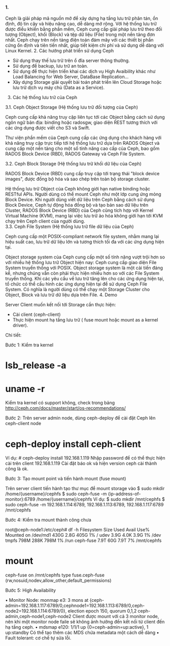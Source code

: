 #### 1.
Ceph là giải pháp mã nguồn mở để xây dựng hạ tầng lưu trữ phân tán, ổn định, độ tin cậy và hiệu năng cao, dễ dàng mở rộng. Với hệ thống lưu trữ được điều khiển bằng phần mềm, Ceph cung cấp giải pháp lưu trữ theo đối tượng (Object), khối (Block) và tệp dữ liệu (File) trong một nền tảng đơn nhất. Ceph chạy trên nền tảng điện toán đám mây với các thiết bị phần cứng ổn định và tiên tiến nhất, giúp tiết kiệm chi phí và sử dụng dễ dàng với Linux Kernel.
2. Các hướng phát triển sử dụng Ceph
 

- Sử dụng thay thế lưu trữ trên ổ đĩa server thông thường.
- Sử dụng để backup, lưu trữ an toàn.
- Sử dụng để thực hiện triển khai các dịch vụ High Avaibility khác như Load Balancing for Web Server, DataBase Replication…
- Xây dựng Storage giải quyết bài toán phát triển lên Cloud Storage hoặc lưu trữ dịch vụ máy chủ  (Data as a Service).

 

3. Các hệ thống lưu trữ của Ceph
 

3.1. Ceph Object Storage (Hệ thống lưu trữ đối tượng của Ceph)
 

Ceph cung cấp khả năng truy cập liên tục tới các Object bằng cách sử dụng ngôn ngữ bản địa: binding hoặc radosgw, giao diện REST tương thích với các ứng dụng được viết cho S3 và Swift.

Thư viện phần mềm của Ceph cung cấp các ứng dụng cho khách hàng với khả năng truy cập trực tiếp tới hệ thống lưu trữ dựa trên RADOS Object và cung cấp một nền tảng cho một số tính năng cao cấp của Ceph, bao gồm RADOS Block Device (RBD), RADOS Gateway và Ceph File System.

 

3.2. Ceph Block Storage (Hệ thống lưu trữ khối dữ liệu của Ceph)
 

RADOS Block Device (RBD) cung cấp truy cập tới trạng thái "block device images", được đồng bộ hóa và sao chép trên toàn bộ storage cluster.

Hệ thống lưu trữ Object của Ceph không giới hạn native binding hoặc RESTful APIs. Người dùng có thể mount Ceph như một lớp cung ứng mỏng Block Device. Khi người dùng viết dữ liệu trên Ceph bằng cách sử dụng Block Device, Ceph tự động hóa đồng bộ và tạo bản sao dữ liệu trên Cluster, RADOS Block Device (RBD) của Ceph cũng tích hợp với Kernel Virtual Machine (KVM), mang lại việc lưu trữ ảo hóa không giới hạn tới KVM chạy trên Ceph client của người dùng.\
3.3. Ceph File System (Hệ thống lưu trữ file dữ liệu của Ceph)
 

Ceph cung cấp một POSIX-compliant network file system, nhằm mang lại hiệu suất cao, lưu trữ dữ liệu lớn và tương thích tối đa với các ứng dụng hiện tại.

Object storage system của Ceph cung cấp một số tính năng vượt trội hơn so với nhiều hệ thống lưu trữ Object hiện nay: Ceph cung cấp giao diện File System truyền thống với POSIX. Object storage system là một cải tiến đáng kể, nhưng chúng vẫn còn phải thực hiện nhiều hơn so với các File System truyền thống. Khi các yêu cầu về lưu trữ tăng lên cho các ứng dụng hiện tại, tổ chức cỏ thể cấu hình các ứng dụng hiện tại để sử dụng Ceph File System. Có nghĩa là người dùng có thể chạy một Storage Cluster cho Object, Block và lưu trữ dữ liệu dựa trên File.
4. Demo 
 

Server Client muốn kết nối tới Storage cần thực hiện:
- Cài client (ceph-client)
- Thực hiện mount hạ tầng lưu trữ ( fuse mount hoặc mount as a kernel driver).


Chi tiết:


Bước 1: Kiểm tra kernel


# lsb_release -a
# uname -r
Kiểm tra kernel có support không, check trong bảng 
http://ceph.com/docs/master/start/os-recommendations/


Bước 2: Trên server admin node, dùng ceph-deploy để cài đặt Ceph lên ceph-client node


# ceph-deploy install ceph-client
Ví dụ: # ceph-deploy install 192.168.1.119
Nhập password để có thể thực hiện cài trên client 192.168.1.119
Cài đặt báo ok và hiện version ceph cài thành công là ok.

 

Bước 3: Tạo mount point và tiến hành mount (fuse mount)

 

Trên server client tiến hành tạo thư mục để mount storage vào
$ sudo mkdir /home/{username}/cephfs
$ sudo ceph-fuse -m {ip-address-of-monitor}:6789 /home/{username}/cephfs
        Ví dụ:
       $ sudo mkdir /mnt/cephfs
       $ sudo ceph-fuse -m 192.168.1.114:6789, 192.168.1.113:6789, 192.168.1.117:6789 /mnt/cephfs


Bước 4: Kiểm tra mount thành công chưa


root@ceph-node1:/etc/ceph# df -h
Filesystem     Size      Used     Avail     Use%     Mounted on
/dev/md1       430G      2.8G    405G       1%           /
  udev             3.9G      4.0K     3.9G        1%           /dev
  tmpfs           798M     288K    798M        1%          /run
ceph-fuse        7.9T      60G      7.9T        7%           /mnt/cephfs
# mount
ceph-fuse on /mnt/cephfs type fuse.ceph-fuse (rw,nosuid,nodev,allow_other,default_permissions)

 

Bước 5: High Availability

 

• Monitor Node: monmap e3: 3 mons at {ceph-admin=192.168.1.117:6789/0,cephnode1=192.168.1.113:6789/0,ceph-node2=192.168.1.114:6789/0}, election epoch
150, quorum 0,1,2 ceph-admin,ceph-node1,ceph-node2
Client được mount với cả 3 monitor node, nên khi một monitor node faile sẽ không ảnh
hưởng đến kết nối từ client đến hạ tầng ceph.
• mdsmap e120: 1/1/1 up {0=ceph-admin=up:active}, 1 up:standby
Có thể tạo thêm các MDS chứa metadata một cách dễ dàng
• Fault tolerant: cơ chế tự sửa lỗi.
